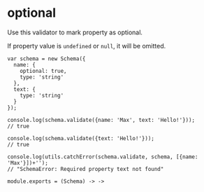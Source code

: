 optional
========

Use this validator to mark property as optional.

If property value is `undefined` or `null`, it will be omitted.

```
var schema = new Schema({
  name: {
    optional: true,
    type: 'string'
  },
  text: {
  	type: 'string'
  }
});

console.log(schema.validate({name: 'Max', text: 'Hello!'}));
// true

console.log(schema.validate({text: 'Hello!'}));
// true

console.log(utils.catchError(schema.validate, schema, [{name: 'Max'}])+'');
// "SchemaError: Required property text not found"
```

	module.exports = (Schema) -> ->